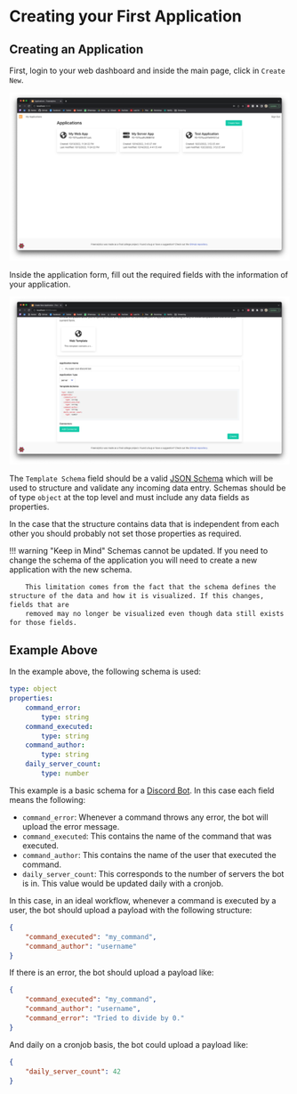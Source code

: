 # Creating your First Application

## Creating an Application

First, login to your web dashboard and inside the main page, click in `Create New`.

![all-apps](../assets/getting-started/creating-your-first-application/all-apps.png)

Inside the application form, fill out the required fields with the information of your application.

![create-app](../assets/getting-started/creating-your-first-application/create-app.png)

The `Template Schema` field should be a valid [JSON Schema](https://json-schema.org/draft/2020-12/json-schema-core.html) which will be used to structure and validate
any incoming data entry. Schemas should be of type `object` at the top level and must include any data fields as properties.

In the case that the structure contains data that is independent from each other you should probably not set those properties as required.

!!! warning "Keep in Mind"
        Schemas cannot be updated. If you need to change the schema of the application you will need to create a new application with the new schema.

        This limitation comes from the fact that the schema defines the structure of the data and how it is visualized. If this changes, fields that are
        removed may no longer be visualized even though data still exists for those fields.

## Example Above

In the example above, the following schema is used:

```yaml
type: object
properties:
    command_error:
        type: string
    command_executed:
        type: string
    command_author:
        type: string
    daily_server_count:
        type: number
```

This example is a basic schema for a [Discord Bot](https://discord.com/developers/docs). In this case each field means the following:

* `command_error`: Whenever a command throws any error, the bot will upload the error message.
* `command_executed`: This contains the name of the command that was executed.
* `command_author`: This contains the name of the user that executed the command.
* `daily_server_count`: This corresponds to the number of servers the bot is in. This value would be updated daily with a cronjob.

In this case, in an ideal workflow, whenever a command is executed by a user, the bot should upload a payload with the following structure:

```json
{
    "command_executed": "my_command",
    "command_author": "username"
}
```

If there is an error, the bot should upload a payload like:

```json
{
    "command_executed": "my_command",
    "command_author": "username",
    "command_error": "Tried to divide by 0."
}
```

And daily on a cronjob basis, the bot could upload a payload like:

```json
{
    "daily_server_count": 42
}
```
